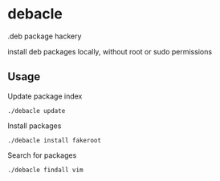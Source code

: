 debacle
=======

.deb package hackery

install deb packages locally, without root or sudo permissions

## Usage

Update package index

    ./debacle update

Install packages

    ./debacle install fakeroot

Search for packages

    ./debacle findall vim


